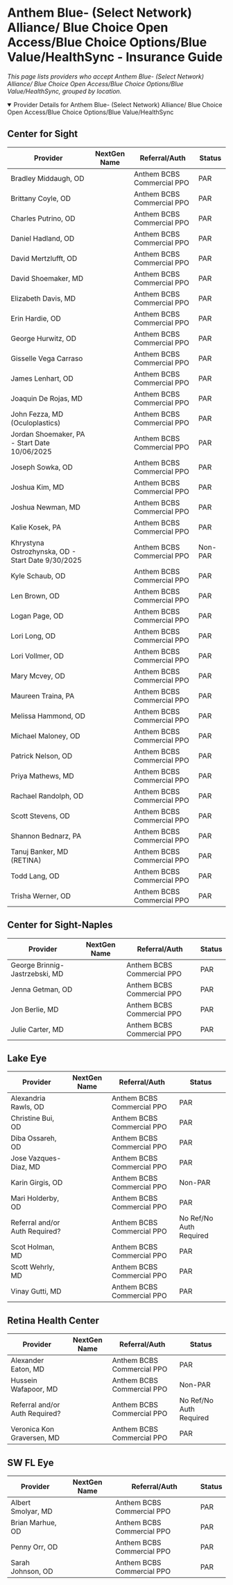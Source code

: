 # Anthem Blue- (Select Network) Alliance/ Blue Choice Open Access/Blue Choice Options/Blue Value/HealthSync - Insurance Guide

*This page lists providers who accept Anthem Blue- (Select Network) Alliance/ Blue Choice Open Access/Blue Choice Options/Blue Value/HealthSync, grouped by location.*

<details open><summary>Provider Details for Anthem Blue- (Select Network) Alliance/ Blue Choice Open Access/Blue Choice Options/Blue Value/HealthSync</summary>

## Center for Sight

| Provider | NextGen Name | Referral/Auth | Status |
|----------|-------------|--------------|--------|
| Bradley Middaugh, OD |  | Anthem BCBS Commercial PPO | PAR |
| Brittany Coyle, OD |  | Anthem BCBS Commercial PPO | PAR |
| Charles Putrino, OD |  | Anthem BCBS Commercial PPO | PAR |
| Daniel Hadland, OD |  | Anthem BCBS Commercial PPO | PAR |
| David Mertzlufft, OD |  | Anthem BCBS Commercial PPO | PAR |
| David Shoemaker, MD |  | Anthem BCBS Commercial PPO | PAR |
| Elizabeth Davis, MD |  | Anthem BCBS Commercial PPO | PAR |
| Erin Hardie, OD |  | Anthem BCBS Commercial PPO | PAR |
| George Hurwitz, OD |  | Anthem BCBS Commercial PPO | PAR |
| Gisselle Vega Carraso |  | Anthem BCBS Commercial PPO | PAR |
| James Lenhart, OD |  | Anthem BCBS Commercial PPO | PAR |
| Joaquin De Rojas, MD |  | Anthem BCBS Commercial PPO | PAR |
| John Fezza, MD (Oculoplastics) |  | Anthem BCBS Commercial PPO | PAR |
| Jordan Shoemaker, PA - Start Date 10/06/2025 |  | Anthem BCBS Commercial PPO | PAR |
| Joseph Sowka, OD |  | Anthem BCBS Commercial PPO | PAR |
| Joshua Kim, MD |  | Anthem BCBS Commercial PPO | PAR |
| Joshua Newman, MD |  | Anthem BCBS Commercial PPO | PAR |
| Kalie Kosek, PA |  | Anthem BCBS Commercial PPO | PAR |
| Khrystyna Ostrozhynska, OD - Start Date 9/30/2025 |  | Anthem BCBS Commercial PPO | Non-PAR |
| Kyle Schaub, OD |  | Anthem BCBS Commercial PPO | PAR |
| Len Brown, OD |  | Anthem BCBS Commercial PPO | PAR |
| Logan Page, OD |  | Anthem BCBS Commercial PPO | PAR |
| Lori Long, OD |  | Anthem BCBS Commercial PPO | PAR |
| Lori Vollmer, OD |  | Anthem BCBS Commercial PPO | PAR |
| Mary Mcvey, OD |  | Anthem BCBS Commercial PPO | PAR |
| Maureen Traina, PA |  | Anthem BCBS Commercial PPO | PAR |
| Melissa Hammond, OD |  | Anthem BCBS Commercial PPO | PAR |
| Michael Maloney, OD |  | Anthem BCBS Commercial PPO | PAR |
| Patrick Nelson, OD |  | Anthem BCBS Commercial PPO | PAR |
| Priya Mathews, MD |  | Anthem BCBS Commercial PPO | PAR |
| Rachael Randolph, OD |  | Anthem BCBS Commercial PPO | PAR |
| Scott Stevens, OD |  | Anthem BCBS Commercial PPO | PAR |
| Shannon Bednarz, PA |  | Anthem BCBS Commercial PPO | PAR |
| Tanuj Banker, MD (RETINA) |  | Anthem BCBS Commercial PPO | PAR |
| Todd Lang, OD |  | Anthem BCBS Commercial PPO | PAR |
| Trisha Werner, OD |  | Anthem BCBS Commercial PPO | PAR |

## Center for Sight-Naples

| Provider | NextGen Name | Referral/Auth | Status |
|----------|-------------|--------------|--------|
| George Brinnig-Jastrzebski, MD |  | Anthem BCBS Commercial PPO | PAR |
| Jenna Getman, OD |  | Anthem BCBS Commercial PPO | PAR |
| Jon Berlie, MD |  | Anthem BCBS Commercial PPO | PAR |
| Julie Carter, MD |  | Anthem BCBS Commercial PPO | PAR |

## Lake Eye 

| Provider | NextGen Name | Referral/Auth | Status |
|----------|-------------|--------------|--------|
| Alexandria Rawls, OD |  | Anthem BCBS Commercial PPO | PAR |
| Christine Bui, OD |  | Anthem BCBS Commercial PPO | PAR |
| Diba Ossareh, OD |  | Anthem BCBS Commercial PPO | PAR |
| Jose Vazques-Diaz, MD |  | Anthem BCBS Commercial PPO | PAR |
| Karin Girgis, OD |  | Anthem BCBS Commercial PPO | Non-PAR |
| Mari Holderby, OD |  | Anthem BCBS Commercial PPO | PAR |
| Referral and/or Auth Required? |  | Anthem BCBS Commercial PPO | No Ref/No Auth Required |
| Scot Holman, MD |  | Anthem BCBS Commercial PPO | PAR |
| Scott Wehrly, MD |  | Anthem BCBS Commercial PPO | PAR |
| Vinay Gutti, MD |  | Anthem BCBS Commercial PPO | PAR |

## Retina Health Center

| Provider | NextGen Name | Referral/Auth | Status |
|----------|-------------|--------------|--------|
| Alexander Eaton, MD |  | Anthem BCBS Commercial PPO | PAR |
| Hussein Wafapoor, MD |  | Anthem BCBS Commercial PPO | Non-PAR |
| Referral and/or Auth Required? |  | Anthem BCBS Commercial PPO | No Ref/No Auth Required |
| Veronica Kon Graversen, MD |  | Anthem BCBS Commercial PPO | PAR |

## SW FL Eye

| Provider | NextGen Name | Referral/Auth | Status |
|----------|-------------|--------------|--------|
| Albert Smolyar, MD |  | Anthem BCBS Commercial PPO | PAR |
| Brian Marhue, OD |  | Anthem BCBS Commercial PPO | PAR |
| Penny Orr, OD |  | Anthem BCBS Commercial PPO | PAR |
| Sarah Johnson, OD |  | Anthem BCBS Commercial PPO | PAR |

</details>

